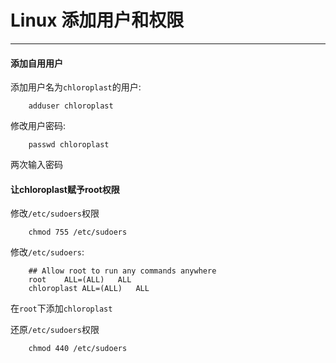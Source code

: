 # Linux 添加用户和权限

---

#### 添加自用用户

添加用户名为`chloroplast`的用户:

		adduser chloroplast
		
修改用户密码:		

		passwd chloroplast
		
两次输入密码

#### 让chloroplast赋予root权限

修改`/etc/sudoers`权限

		chmod 755 /etc/sudoers

修改`/etc/sudoers`:

		## Allow root to run any commands anywhere
		root	ALL=(ALL) 	ALL
		chloroplast	ALL=(ALL)	ALL
		
在`root`下添加`chloroplast`
	
还原`/etc/sudoers`权限

		chmod 440 /etc/sudoers
		
		
		